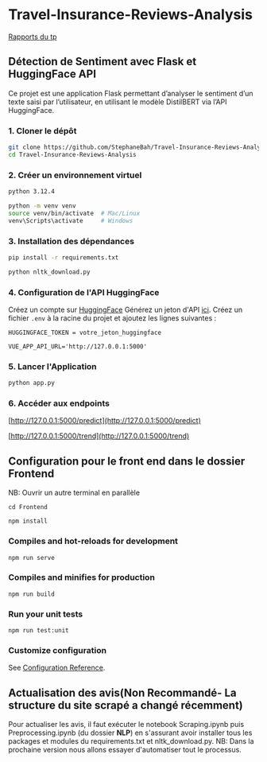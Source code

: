# Travel-Insurance-Reviews-Analysis

[Rapports du tp](https://docs.google.com/document/d/1d51phgkRQgJp28k8fqjFmTL8hO4Ngn6P2hlGYEvBv-Y/edit?tab=t.j6kfde2xwfia#heading=h.k806ewgz2ohy)

## Détection de Sentiment avec Flask et HuggingFace API

Ce projet est une application Flask permettant d’analyser le sentiment d’un texte saisi par l’utilisateur,
en utilisant le modèle DistilBERT via l’API HuggingFace.

### 1. Cloner le dépôt

```bash
git clone https://github.com/StephaneBah/Travel-Insurance-Reviews-Analysis.git
cd Travel-Insurance-Reviews-Analysis
```

### 2. Créer un environnement virtuel

```bash
python 3.12.4
```
```bash
python -m venv venv
source venv/bin/activate  # Mac/Linux
venv\Scripts\activate     # Windows
```

### 3. Installation des dépendances

```bash
pip install -r requirements.txt
```
```bash
python nltk_download.py
```
### 4. Configuration de l'API HuggingFace

Créez un compte sur [HuggingFace](https://huggingface.co)
Générez un jeton d'API [ici](https://huggingface.co/settings/tokens).
Créez un fichier `.env` à la racine du projet et ajoutez les lignes suivantes :
```properties
HUGGINGFACE_TOKEN = votre_jeton_huggingface
```
```properties
VUE_APP_API_URL='http://127.0.0.1:5000'
```

### 5. Lancer l'Application

```bash
python app.py
```

### 6. Accéder aux endpoints

[http://127.0.0.1:5000/predict](http://127.0.0.1:5000/predict)

[http://127.0.0.1:5000/trend](http://127.0.0.1:5000/trend)


## Configuration pour le front end dans le dossier Frontend

NB: Ouvrir un autre terminal en parallèle
```
cd Frontend
```
```
npm install
```

### Compiles and hot-reloads for development
```
npm run serve
```

### Compiles and minifies for production
```
npm run build
```

### Run your unit tests
```
npm run test:unit
```

### Customize configuration
See [Configuration Reference](https://cli.vuejs.org/config/).

## Actualisation des avis(Non Recommandé- La structure du site scrapé a changé récemment) 
Pour actualiser les avis, il faut exécuter le notebook Scraping.ipynb puis Preprocessing.ipynb (du dossier **NLP**) en s'assurant avoir installer tous les packages et modules du requirements.txt et nltk_download.py. 
NB: Dans la prochaine version nous allons essayer d'automatiser tout le processus.
